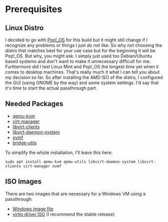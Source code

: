 # Prerequisites
## Linux Distro
I decided to go with [Pop!_OS](https://pop.system76.com/) for this build but it might still change if I recognize any problems or things I just do not like. So why not choosing the distro that matches best for your use case but for the beginning it will be Pop!_OS. But why, you might ask. I simply just used too Debian/Ubuntu based systems and don't want to make it unnecessary difficult for me. Furthermore did I test Linux Mint and Pop!_OS the longest time yet when it comes to desktop machines. That's really much it what I can tell you about my decision so far. 
So after installing the AMD ISO of the distro, I configured the GUI (using GNOME by the way) and some system settings. I'd say that it's time to start the actual passthrough part.

## Needed Packages
- [qemu-kvm](https://launchpad.net/qemu-kvm)
- [virt-manager](https://virt-manager.org/)
- [libvirt-clients](https://packages.debian.org/sid/libvirt-clients)
- [libvirt-daemon-system](https://packages.debian.org/sid/libvirt-daemon-system)
- [ovmf](https://www.ovirt.org/develop/release-management/features/virt/ovmf.html)
- [bridge-utils](https://launchpad.net/bridge-utils)  

To simplify the whole installation, I'll leave this here:
```
sudo apt install qemu-kvm qemu-utils libvirt-daemon-system libvirt-clients virt-manager ovmf
```

## ISO Images
There are two images that are necessary for a Windows VM using a passthrough:
- [Windows image file](https://www.microsoft.com/en-gb/software-download/windows10ISO)
- [virtio driver ISO](https://docs.fedoraproject.org/en-US/quick-docs/creating-windows-virtual-machines-using-virtio-drivers/index.html) (I recommend the stable release)
